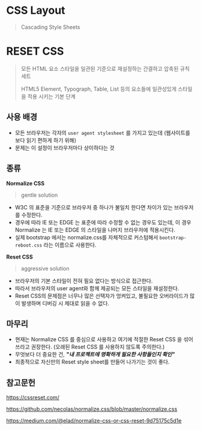 # CSS Layout

> Cascading Style Sheets



# RESET CSS

> 모든 HTML 요소 스타일을 일관된 기준으로 재설정하는 간결하고 압축된 규칙 세트
>
> HTML5 Element, Typograph, Table, List 등의 요소들에 일관성있게 스타일을 적용 시키는 기본 단계



## 사용 배경

- 모든 브라우저는 각자의 `user agent stylesheet` 를 가지고 있는데 (웹사이트를 보다 읽기 편하게 하기 위해)
- 문제는 이 설정이 브라우저마다 상이하다는 것



## 종류

**Normalize CSS**

> gentle solution

- W3C 의 표준을 기준으로 브라우저 중 하나가 불일치 한다면 차이가 있는 브라우저를 수정한다.
- 경우에 따라 IE 또는 EDGE 는 표준에 따라 수정할 수 없는 경우도 있는데, 이 경우 Normalize 는 IE 또는 EDGE 의 스타일을 나머지 브라우저에 적용시킨다.
- 실제 bootstrap 에서는 normalize.css를 자체적으로 커스텀해서 `bootstrap-reboot.css` 라는 이름으로 사용한다.



**Reset CSS**

>  aggressive solution

- 브라우저의 기본 스타일이 전혀 필요 없다는 방식으로 접근한다.
- 따라서 브라우저의 user agent와 함께 제공되는 모든 스타일을 재설정한다.
- Reset CSS의 문제점은 너무나 많은 선택자가 엉켜있고, 불필요한 오버라이드가 많이 발생하며 디버깅 시 제대로 읽을 수 없다.



## 마무리

- 현재는 Normalize CSS 를 중심으로 사용하고 여기에 적절한 Reset CSS 을 섞어 쓰라고 권장한다. (오래된 Reset CSS 를 사용하지 않도록 주의한다.)
- 무엇보다 더 중요한 건, ***"내 프로젝트에 명확하게 필요한 사항들인지 확인"***
- 최종적으로 자신만의 Reset style sheet를 만들어 나가기는 것이 좋다.



## 참고문헌

https://cssreset.com/

https://github.com/necolas/normalize.css/blob/master/normalize.css

https://medium.com/@elad/normalize-css-or-css-reset-9d75175c5d1e